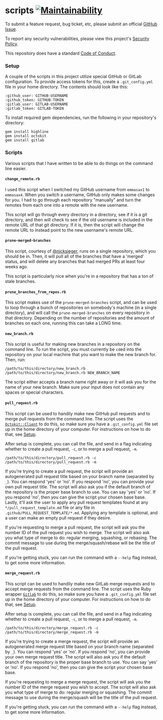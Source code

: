 # scripts [![Maintainability](https://api.codeclimate.com/v1/badges/ce1bdd719cc21b7c22a6/maintainability)](https://codeclimate.com/github/emmasax4/scripts/maintainability)

To submit a feature request, bug ticket, etc, please submit an official [GitHub Issue](https://github.com/emmasax4/scripts/issues/new).

To report any security vulnerabilities, please view this project's [Security Policy](https://github.com/emmasax4/scripts/security/policy).

This repository does have a standard [Code of Conduct](https://github.com/emmasax4/emmasax4.info/blob/main/.github/code_of_conduct.md).

### Setup

A couple of the scripts in this project utilize special GitHub or GitLab configuration. To provide access tokens for this, create a `.git_config.yml` file in your home directory. The contents should look like this:

```
:github_user: GITHUB-USERNAME
:github_token: GITHUB-TOKEN
:gitlab_user: GITLAB-USERNAME
:gitlab_token: GITLAB-TOKEN
```

To install required gem dependencies, run the following in your repository's directory:

```
gem install highline
gem install octokit
gem install gitlab
```

### Scripts

Various scripts that I have written to be able to do things on the command line easier.

#### `change_remote.rb`

I used this script when I switched my GitHub username from `emmasax1` to `emmasax4`. When you switch a username, GitHub only makes some changes for you. I had to go through each repository "manually" and turn the remotes from each one into a remote with the new username.

This script will go through every directory in a directory, see if it is a git directory, and then will check to see if the old username is included in the remote URL of that git directory. If it is, then the script will change the remote URL to instead point to the new username's remote URL.

#### `prune-merged-branches`

This script, courtesy of [@nicksieger](https://github.com/nicksieger), runs on a single repository, which you should be in. Then, it will pull all of the branches that have a 'merged' status, and will delete any branches that had merged PRs at least four weeks ago.

This script is particularly nice when you're in a repository that has a ton of stale branches.

#### `prune_branches_from_repos.rb`

This script makes use of the `prune-merged-branches` script, and can be used to loop through a bunch of repositories on somebody's machine (in a single directory), and will call the `prune-merged-branches` on every repository in that directory. Depending on the number of repositories and the amount of branches on each one, running this can take a LONG time.

#### `new_branch.rb`

This script is useful for making new branches in a repository on the command line. To run the script, you must currently be `cd`ed into the repository on your local machine that you want to make the new branch for. Then, run:

```
/path/to/this/directory/new_branch.rb
/path/to/this/directory/new_branch.rb NEW_BRANCH_NAME
```

The script either accepts a branch name right away or it will ask you for the name of your new branch. Make sure your input does not contain any spaces or special characters.

#### `pull_request.rb`

This script can be used to handily make new GitHub pull requests and to merge pull requests from the command line. The script uses the [`Octokit::Client`](https://octokit.github.io/octokit.rb/Octokit/Client.html) to do this, so make sure you have a `.git_config.yml` file set up in the home directory of your computer. For instructions on how to do that, see [Setup](#setup).

After setup is complete, you can call the file, and send in a flag indicating whether to create a pull request, `-c`, or to merge a pull request, `-m`.

```
/path/to/this/directory/pull_request.rb -c
/path/to/this/directory/pull_request.rb -m
```

If you're trying to create a pull request, the script will provide an autogenerated pull request title based on your branch name (separated by `_`). You can respond 'yes' or 'no'. If you respond 'no', you can provide your own pull request title. The script will also ask you if the default branch of the repository is the proper base branch to use. You can say 'yes' or 'no'. If you respond 'no', then you can give the script your chosen base base. Lastly, it'll ask the user to apply any pull request templates found at any `*/pull_request_template.md` file or any file in `.github/PULL_REQUEST_TEMPLATE/*.md`. Applying any template is optional, and a user can make an empty pull request if they desire.

If you're requesting to merge a pull request, the script will ask you the number ID of the pull request you wish to merge. The script will also ask you what type of merge to do: regular merging, squashing, or rebasing. The commit message to use during the merge/squash/rebase will be the title of the pull request.

If you're getting stuck, you can run the command with a `--help` flag instead, to get some more information.

#### `merge_request.rb`

This script can be used to handily make new GitLab merge requests and to accept merge requests from the command line. The script uses the Ruby wrapper [`Gitlab`](https://github.com/NARKOZ/gitlab) to do this, so make sure you have a `.git_config.yml` file set up in the home directory of your computer. For instructions on how to do that, see [Setup](#setup).

After setup is complete, you can call the file, and send in a flag indicating whether to create a pull request, `-c`, or to merge a pull request, `-m`.

```
/path/to/this/directory/merge_request.rb -c
/path/to/this/directory/merge_request.rb -m
```

If you're trying to create a merge request, the script will provide an autogenerated merge request title based on your branch name (separated by `_`). You can respond 'yes' or 'no'. If you respond 'no', you can provide your own merge request title. The script will also ask you if the default branch of the repository is the proper base branch to use. You can say 'yes' or 'no'. If you respond 'no', then you can give the script your chosen base base.

If you're requesting to merge a merge request, the script will ask you the number ID of the merge request you wish to accept. The script will also ask you what type of merge to do: regular merging or squashing. The commit message to use during the merge/squash will be the title of the pull request.

If you're getting stuck, you can run the command with a `--help` flag instead, to get some more information.

